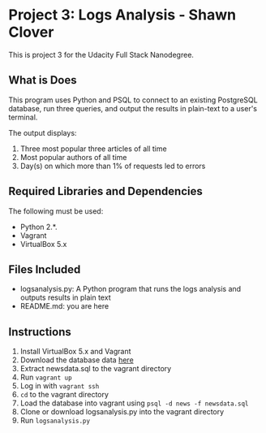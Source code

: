 # Project 3: Logs Analysis - Shawn Clover
This is project 3 for the Udacity Full Stack Nanodegree.

## What is Does
This program uses Python and PSQL to connect to an existing PostgreSQL database, run three queries, and output the results in plain-text to a user's terminal.

The output displays:
1. Three most popular three articles of all time
2. Most popular authors of all time
3. Day(s) on which more than 1% of requests led to errors

## Required Libraries and Dependencies
The following must be used:
- Python 2.*.
- Vagrant
- VirtualBox 5.x

## Files Included
- logsanalysis.py: A Python program that runs the logs analysis and outputs results in plain text
- README.md: you are here

## Instructions
1. Install VirtualBox 5.x and Vagrant
2. Download the database data [here](https://d17h27t6h515a5.cloudfront.net/topher/2016/August/57b5f748_newsdata/newsdata.zip)
3. Extract newsdata.sql to the vagrant directory
4. Run ```vagrant up```
5. Log in with ```vagrant ssh```
6. ```cd``` to the vagrant directory
7. Load the database into vagrant using ```psql -d news -f newsdata.sql```
8. Clone or download logsanalysis.py into the vagrant directory
9. Run ```logsanalysis.py```